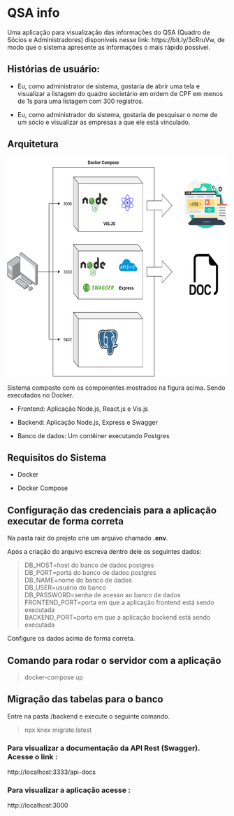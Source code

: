 <h1>QSA info</h1>

<p> 
    Uma aplicação para visualização das informações do QSA (Quadro de Sócios e Administradores) disponíveis nesse link:
https://bit.ly/3cRruVw, de modo que o sistema apresente as informações o mais rápido
possível. 
</p>

<h2> Histórias de usuário: </h2>

<ul>
    <li>
        <p>
            Eu, como administrator de sistema, gostaria de abrir uma tela e visualizar a listagem do quadro societário em ordem de CPF em menos de 1s para uma listagem com 300 registros.
        </p>
    </li>
    <li>
        <p>
            Eu, como administrador do sistema, gostaria de pesquisar o nome de um sócio e visualizar as empresas a que ele está vinculado.
        </p>
    </li>
</ul>

<h2> Arquitetura </h2>
<img src="./diagrams/diagrama.png" alt="..." width="800" height="500">

<p>Sistema composto com os componentes mostrados na figura acima. Sendo executados no Docker.</p>
<ul>
    <li><p>Frontend: Aplicação Node.js, React.js e Vis.js</p></li>
    <li><p>Backend: Aplicação Node.js, Express e Swagger</p></li>
    <li><p>Banco de dados: Um contêiner executando Postgres</p></li>
</ul>

<h2> Requisitos do Sistema </h2>
<ul>
    <li> <p> Docker </p> </li>
    <li> <p> Docker Compose </p> </li>
</ul>

<h2> Configuração das credenciais para a aplicação executar de forma correta </h2>
<p>Na pasta raiz do projeto crie um arquivo chamado <strong>.env</strong>.</p>
<p>Após a criação do arquivo escreva dentro dele os seguintes dados:</p>
<blockquote>
DB_HOST=host do banco de dados postgres </br>
DB_PORT=porta do banco de dados postgres </br>
DB_NAME=nome do banco de dados </br>
DB_USER=usuário do banco </br>
DB_PASSWORD=senha de acesso ao banco de dados </br>
FRONTEND_PORT=porta em que a aplicação frontend está sendo executada </br>
BACKEND_PORT=porta em que a aplicação backend está sendo executada </br>
</blockquote>
<p>Configure os dados acima de forma correta.</p>

<h2>Comando para rodar o servidor com a aplicação</h2>
<blockquote> docker-compose up </blockquote>

<h2> Migração das tabelas para o banco </h2>
<p>Entre na pasta /backend e execute o seguinte comando.</p>
<blockquote>npx knex migrate:latest</blockquote>

<h3> Para visualizar a documentação da API Rest (Swagger). Acesse o link :</h3>
http://localhost:3333/api-docs

<h3> Para visualizar a aplicação acesse :</h3>
http://localhost:3000
